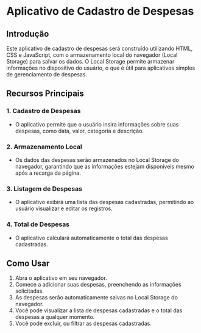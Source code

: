 # Aplicativo de Cadastro de Despesas

## Introdução
Este aplicativo de cadastro de despesas será construído utilizando HTML, CSS e JavaScript, com o armazenamento local do navegador (Local Storage) para salvar os dados. O Local Storage permite armazenar informações no dispositivo do usuário, o que é útil para aplicativos simples de gerenciamento de despesas.

## Recursos Principais
### 1. Cadastro de Despesas
- O aplicativo permite que o usuário insira informações sobre suas despesas, como data, valor, categoria e descrição.

### 2. Armazenamento Local
- Os dados das despesas serão armazenados no Local Storage do navegador, garantindo que as informações estejam disponíveis mesmo após a recarga da página.

### 3. Listagem de Despesas
- O aplicativo exibirá uma lista das despesas cadastradas, permitindo ao usuário visualizar e editar os registros.

### 4. Total de Despesas
- O aplicativo calculará automaticamente o total das despesas cadastradas.

## Como Usar
1. Abra o aplicativo em seu navegador.
2. Comece a adicionar suas despesas, preenchendo as informações solicitadas.
3. As despesas serão automaticamente salvas no Local Storage do navegador.
4. Você pode visualizar a lista de despesas cadastradas e o total das despesas a qualquer momento.
5. Você pode excluir, ou filtrar as despesas cadastradas.
